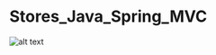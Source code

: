 # Stores_Java_Spring_MVC
![alt text]([https://github.com/iKlubin/Calculator_IOS_Android_Java/blob/master/screenshot1.png](https://github.com/iKlubin/Stores_Java_Spring_MVC/blob/master/image.png)https://github.com/iKlubin/Stores_Java_Spring_MVC/blob/master/image.png)
